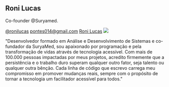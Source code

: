 ## Roni Lucas

Co-founder @Suryamed.

<div> 
          <a href="https://www.instagram.com/athayde.roni/" target="_blank">@ronilucas</a>
          <a href = "mailto:pontes014@gmail.com">pontes014@gmail.com</a>
          <a href="https://www.linkedin.com/in/roni-athayde"  target="_blank">Roni Lucas</a> 
          <img src="https://x.com/RoniAthayde" style="max-width: 100%;">
</div>

"Desenvolvedor formado em Análise e Desenvolvimento de Sistemas e co-fundador da SuryaMed, sou apaixonado por programação e pela transformação de vidas através de tecnologia acessível. Com mais de 100.000 pessoas impactadas por meus projetos, acredito firmemente que a persistência e o trabalho duro superam qualquer outro fator, seja talento ou qualquer outra bênção. Cada linha de código que escrevo carrega meu compromisso em promover mudanças reais, sempre com o propósito de tornar a tecnologia um facilitador acessível para todos."
